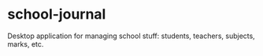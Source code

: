 # school-journal
Desktop application for managing school stuff: students, teachers, subjects, marks, etc.  
